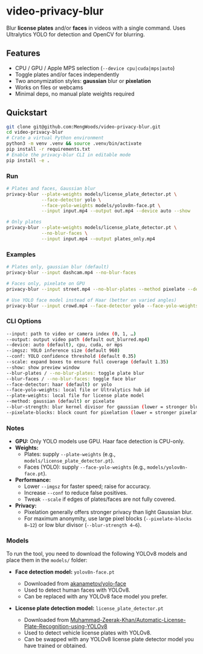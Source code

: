 # video-privacy-blur

Blur **license plates** and/or **faces** in videos with a single command.
Uses Ultralytics YOLO for detection and OpenCV for blurring.

## Features
- CPU / GPU / Apple MPS selection (`--device cpu|cuda|mps|auto`)
- Toggle plates and/or faces independently
- Two anonymization styles: **gaussian** blur or **pixelation**
- Works on files or webcams
- Minimal deps, no manual plate weights required

## Quickstart

```bash
git clone git@github.com:MengWoods/video-privacy-blur.git
cd video-privacy-blur
# Crate a virtual Python environment
python3 -m venv .venv && source .venv/bin/activate
pip install -r requirements.txt
# Enable the privacy-blur CLI in editable mode
pip install -e .
```

### Run

```bash
# Plates and faces, Gaussian blur
privacy-blur --plate-weights models/license_plate_detector.pt \
             --face-detector yolo \
             --face-yolo-weights models/yolov8n-face.pt \
             --input input.mp4 --output out.mp4 --device auto --show

# Only plates
privacy-blur --plate-weights models/license_plate_detector.pt \
             --no-blur-faces \
             --input input.mp4 --output plates_only.mp4
```

### Examples

```bash
# Plates only, gaussian blur (default)
privacy-blur --input dashcam.mp4 --no-blur-faces

# Faces only, pixelate on GPU
privacy-blur --input street.mp4 --no-blur-plates --method pixelate --device cuda

# Use YOLO face model instead of Haar (better on varied angles)
privacy-blur --input crowd.mp4 --face-detector yolo --face-yolo-weights models/yolov8n-face.pt

```

### CLI Options

```bash
--input: path to video or camera index (0, 1, …)
--output: output video path (default out_blurred.mp4)
--device: auto (default), cpu, cuda, or mps
--imgsz: YOLO inference size (default 960)
--conf: YOLO confidence threshold (default 0.35)
--scale: expand boxes to ensure full coverage (default 1.35)
--show: show preview window
--blur-plates / --no-blur-plates: toggle plate blur
--blur-faces / --no-blur-faces: toggle face blur
--face-detector: haar (default) or yolo
--face-yolo-weights: local file or Ultralytics hub id
--plate-weights: local file for license plate model
--method: gaussian (default) or pixelate
--blur-strength: blur kernel divisor for gaussian (lower = stronger blur)
--pixelate-blocks: block count for pixelation (lower = stronger pixelation)
```

### Notes

- **GPU:** Only YOLO models use GPU. Haar face detection is CPU-only.
- **Weights:**
  - Plates: supply `--plate-weights` (e.g., `models/license_plate_detector.pt`).
  - Faces (YOLO): supply `--face-yolo-weights` (e.g., `models/yolov8n-face.pt`).
- **Performance:**
  - Lower `--imgsz` for faster speed; raise for accuracy.
  - Increase `--conf` to reduce false positives.
  - Tweak `--scale` if edges of plates/faces are not fully covered.
- **Privacy:**
  - Pixelation generally offers stronger privacy than light Gaussian blur.
  - For maximum anonymity, use large pixel blocks (`--pixelate-blocks 8–12`) or low blur divisor (`--blur-strength 4–6`).


### Models

To run the tool, you need to download the following YOLOv8 models and place them in the `models/` folder:

- **Face detection model:** `yolov8n-face.pt`
  - Downloaded from [akanametov/yolo-face](https://github.com/akanametov/yolo-face)
  - Used to detect human faces with YOLOv8.
  - Can be replaced with any YOLOv8 face model you prefer.

- **License plate detection model:** `license_plate_detector.pt`
  - Downloaded from [Muhammad-Zeerak-Khan/Automatic-License-Plate-Recognition-using-YOLOv8](https://github.com/Muhammad-Zeerak-Khan/Automatic-License-Plate-Recognition-using-YOLOv8)
  - Used to detect vehicle license plates with YOLOv8.
  - Can be swapped with any YOLOv8 license plate detector model you have trained or obtained.
